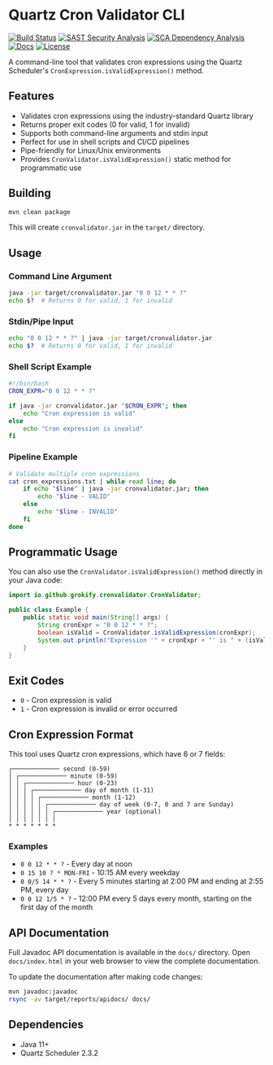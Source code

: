 # Quartz Cron Validator CLI

[![Build Status][build-status-svg]][build-status-url]
[![SAST Security Analysis][sast-status-svg]][sast-status-url]
[![SCA Dependency Analysis][sca-status-svg]][sca-status-url]
[![Docs][docs-javadoc-svg]][docs-javadoc-url]
[![License][license-svg]][license-url]

A command-line tool that validates cron expressions using the Quartz Scheduler's `CronExpression.isValidExpression()` method.

## Features

- Validates cron expressions using the industry-standard Quartz library
- Returns proper exit codes (0 for valid, 1 for invalid)
- Supports both command-line arguments and stdin input
- Perfect for use in shell scripts and CI/CD pipelines
- Pipe-friendly for Linux/Unix environments
- Provides `CronValidator.isValidExpression()` static method for programmatic use

## Building

```bash
mvn clean package
```

This will create `cronvalidator.jar` in the `target/` directory.

## Usage

### Command Line Argument
```bash
java -jar target/cronvalidator.jar "0 0 12 * * ?"
echo $?  # Returns 0 for valid, 1 for invalid
```

### Stdin/Pipe Input
```bash
echo "0 0 12 * * ?" | java -jar target/cronvalidator.jar
echo $?  # Returns 0 for valid, 1 for invalid
```

### Shell Script Example
```bash
#!/bin/bash
CRON_EXPR="0 0 12 * * ?"

if java -jar cronvalidator.jar "$CRON_EXPR"; then
    echo "Cron expression is valid"
else
    echo "Cron expression is invalid"
fi
```

### Pipeline Example
```bash
# Validate multiple cron expressions
cat cron_expressions.txt | while read line; do
    if echo "$line" | java -jar cronvalidator.jar; then
        echo "$line - VALID"
    else
        echo "$line - INVALID"
    fi
done
```

## Programmatic Usage

You can also use the `CronValidator.isValidExpression()` method directly in your Java code:

```java
import io.github.grokify.cronvalidator.CronValidator;

public class Example {
    public static void main(String[] args) {
        String cronExpr = "0 0 12 * * ?";
        boolean isValid = CronValidator.isValidExpression(cronExpr);
        System.out.println("Expression '" + cronExpr + "' is " + (isValid ? "valid" : "invalid"));
    }
}
```

## Exit Codes

- `0` - Cron expression is valid
- `1` - Cron expression is invalid or error occurred

## Cron Expression Format

This tool uses Quartz cron expressions, which have 6 or 7 fields:

```
┌───────────── second (0-59)
│ ┌───────────── minute (0-59)
│ │ ┌───────────── hour (0-23)
│ │ │ ┌───────────── day of month (1-31)
│ │ │ │ ┌───────────── month (1-12)
│ │ │ │ │ ┌───────────── day of week (0-7, 0 and 7 are Sunday)
│ │ │ │ │ │ ┌───────────── year (optional)
│ │ │ │ │ │ │
* * * * * * *
```

### Examples

- `0 0 12 * * ?` - Every day at noon
- `0 15 10 ? * MON-FRI` - 10:15 AM every weekday
- `0 0/5 14 * * ?` - Every 5 minutes starting at 2:00 PM and ending at 2:55 PM, every day
- `0 0 12 1/5 * ?` - 12:00 PM every 5 days every month, starting on the first day of the month

## API Documentation

Full Javadoc API documentation is available in the `docs/` directory. Open `docs/index.html` in your web browser to view the complete documentation.

To update the documentation after making code changes:
```bash
mvn javadoc:javadoc
rsync -av target/reports/apidocs/ docs/
```

## Dependencies

- Java 11+
- Quartz Scheduler 2.3.2

 [build-status-svg]: https://github.com/grokify/quartz-cron-validator/actions/workflows/ci.yaml/badge.svg?branch=main
 [build-status-url]: https://github.com/grokify/quartz-cron-validator/actions/workflows/ci.yaml
 [sast-status-svg]: https://github.com/grokify/quartz-cron-validator/actions/workflows/sast.yaml/badge.svg?branch=main
 [sast-status-url]: https://github.com/grokify/quartz-cron-validator/actions/workflows/sast.yaml
 [sca-status-svg]: https://github.com/grokify/quartz-cron-validator/actions/workflows/sca.yaml/badge.svg?branch=main
 [sca-status-url]: https://github.com/grokify/quartz-cron-validator/actions/workflows/sca.yaml
 [docs-javadoc-svg]: https://img.shields.io/badge/reference-Javadoc-blue.svg
 [docs-javadoc-url]: https://grokify.github.io/quartz-cron-validator/
 [license-svg]: https://img.shields.io/badge/license-MIT-blue.svg
 [license-url]: https://github.com/grokify/quartz-cron-validator/blob/main/LICENSE
